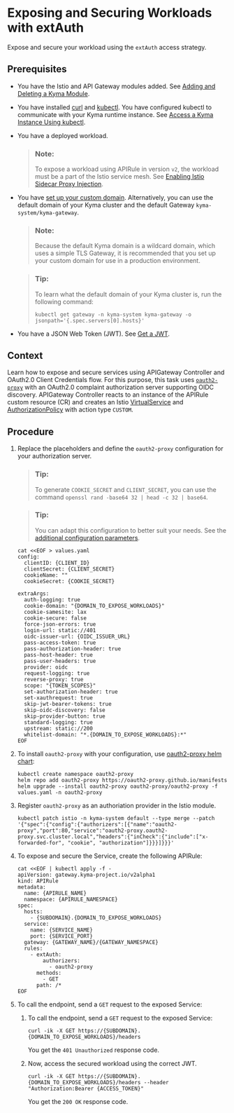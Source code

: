 <!-- loio4dea5d550b3d4b85b879d4def33f0a9c -->

# Exposing and Securing Workloads with extAuth

Expose and secure your workload using the `extAuth` access strategy.



<a name="loio4dea5d550b3d4b85b879d4def33f0a9c__prereq_adk_mv3_x2c"/>

## Prerequisites

-   You have the Istio and API Gateway modules added. See [Adding and Deleting a Kyma Module](../50-administration-and-ops/adding-and-deleting-a-kyma-module-1b548e9.md#loio1b548e9ad4744b978b8b595288b0cb5c).
-   You have installed [curl](https://curl.se/) and [kubectl](https://kubernetes.io/docs/tasks/tools/#kubectl). You have configured kubectl to communicate with your Kyma runtime instance. See [Access a Kyma Instance Using kubectl](access-a-kyma-instance-using-kubectl-3e25944.md).
-   You have a deployed workload.

    > ### Note:  
    > To expose a workload using APIRule in version `v2`, the workload must be a part of the Istio service mesh. See [Enabling Istio Sidecar Proxy Injection](enabling-istio-sidecar-proxy-injection-b3c6f1d.md).

-   You have [set up your custom domain](https://kyma-project.io/#/api-gateway/user/tutorials/01-10-setup-custom-domain-for-workload). Alternatively, you can use the default domain of your Kyma cluster and the default Gateway `kyma-system/kyma-gateway`.

    > ### Note:  
    > Because the default Kyma domain is a wildcard domain, which uses a simple TLS Gateway, it is recommended that you set up your custom domain for use in a production environment.

    > ### Tip:  
    > To learn what the default domain of your Kyma cluster is, run the following command:
    > 
    > ```
    > kubectl get gateway -n kyma-system kyma-gateway -o jsonpath='{.spec.servers[0].hosts}'
    > ```

-   You have a JSON Web Token \(JWT\). See [Get a JWT](https://kyma-project.io/#/api-gateway/user/tutorials/01-50-expose-and-secure-a-workload/01-51-get-jwt).



## Context

Learn how to expose and secure services using APIGateway Controller and OAuth2.0 Client Credentials flow. For this purpose, this task uses [`oauth2-proxy`](https://oauth2-proxy.github.io/oauth2-proxy/) with an OAuth2.0 complaint authorization server supporting OIDC discovery. APIGateway Controller reacts to an instance of the APIRule custom resource \(CR\) and creates an Istio [VirtualService](https://istio.io/latest/docs/reference/config/networking/virtual-service/) and [AuthorizationPolicy](https://istio.io/latest/docs/reference/config/security/authorization-policy/) with action type `CUSTOM`.



## Procedure

1.  Replace the placeholders and define the `oauth2-proxy` configuration for your authorization server.

    > ### Tip:  
    > To generate `COOKIE_SECRET` and `CLIENT_SECRET`, you can use the command `openssl rand -base64 32 | head -c 32 | base64`.

    > ### Tip:  
    > You can adapt this configuration to better suit your needs. See the [additional configuration parameters](https://oauth2-proxy.github.io/oauth2-proxy/configuration/overview/#config-options).

    ```
    cat <<EOF > values.yaml
    config:
      clientID: {CLIENT_ID}
      clientSecret: {CLIENT_SECRET}
      cookieName: ""
      cookieSecret: {COOKIE_SECRET}
    
    extraArgs: 
      auth-logging: true
      cookie-domain: "{DOMAIN_TO_EXPOSE_WORKLOADS}"
      cookie-samesite: lax
      cookie-secure: false
      force-json-errors: true
      login-url: static://401
      oidc-issuer-url: {OIDC_ISSUER_URL}
      pass-access-token: true
      pass-authorization-header: true
      pass-host-header: true 
      pass-user-headers: true
      provider: oidc
      request-logging: true
      reverse-proxy: true
      scope: "{TOKEN_SCOPES}"
      set-authorization-header: true
      set-xauthrequest: true
      skip-jwt-bearer-tokens: true
      skip-oidc-discovery: false
      skip-provider-button: true
      standard-logging: true
      upstream: static://200
      whitelist-domain: "*.{DOMAIN_TO_EXPOSE_WORKLOADS}:*"
    EOF
    ```

2.  To install `oauth2-proxy` with your configuration, use [oauth2-proxy helm chart](https://github.com/oauth2-proxy/manifests):

    ```
    kubectl create namespace oauth2-proxy
    helm repo add oauth2-proxy https://oauth2-proxy.github.io/manifests
    helm upgrade --install oauth2-proxy oauth2-proxy/oauth2-proxy -f values.yaml -n oauth2-proxy
    ```

3.  Register `oauth2-proxy` as an authoriation provider in the Istio module.

    ```
    kubectl patch istio -n kyma-system default --type merge --patch '{"spec":{"config":{"authorizers":[{"name":"oauth2-proxy","port":80,"service":"oauth2-proxy.oauth2-proxy.svc.cluster.local","headers":{"inCheck":{"include":["x-forwarded-for", "cookie", "authorization"]}}}]}}}'
    
    ```

4.  To expose and secure the Service, create the following APIRule:

    ```
    cat <<EOF | kubectl apply -f -
    apiVersion: gateway.kyma-project.io/v2alpha1
    kind: APIRule
    metadata:
      name: {APIRULE_NAME}
      namespace: {APIRULE_NAMESPACE}
    spec:
      hosts: 
        - {SUBDOMAIN}.{DOMAIN_TO_EXPOSE_WORKLOADS}
      service:
        name: {SERVICE_NAME}
        port: {SERVICE_PORT}
      gateway: {GATEWAY_NAME}/{GATEWAY_NAMESPACE}
      rules:
        - extAuth:
            authorizers:
              - oauth2-proxy
          methods:
            - GET
          path: /*
    EOF
    ```

5.  To call the endpoint, send a `GET` request to the exposed Service:

    1.  To call the endpoint, send a `GET` request to the exposed Service:

        ```
        curl -ik -X GET https://{SUBDOMAIN}.{DOMAIN_TO_EXPOSE_WORKLOADS}/headers
        ```

        You get the `401 Unauthorized` response code.


    1.  Now, access the secured workload using the correct JWT.

        ```
        curl -ik -X GET https://{SUBDOMAIN}.{DOMAIN_TO_EXPOSE_WORKLOADS}/headers --header "Authorization:Bearer {ACCESS_TOKEN}"
        ```

        You get the `200 OK` response code.



